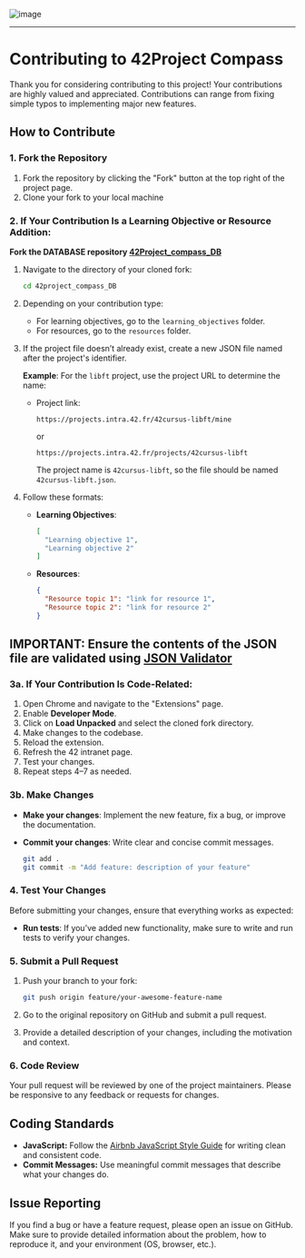 ![image](https://github.com/user-attachments/assets/7631e484-3a79-4bec-827d-3d7e07cc3c58)

---

# Contributing to 42Project Compass

Thank you for considering contributing to this project! Your contributions are highly valued and appreciated. Contributions can range from fixing simple typos to implementing major new features.

## How to Contribute

### 1. Fork the Repository

1. Fork the repository by clicking the "Fork" button at the top right of the project page.
2. Clone your fork to your local machine

### 2. If Your Contribution Is a Learning Objective or Resource Addition:

**Fork the DATABASE repository [42Project_compass_DB](https://github.com/Matsadura/42project_compass_DB)**

1. Navigate to the directory of your cloned fork:

   ```bash
   cd 42project_compass_DB
   ```

2. Depending on your contribution type:
   - For learning objectives, go to the `learning_objectives` folder.
   - For resources, go to the `resources` folder.

3. If the project file doesn’t already exist, create a new JSON file named after the project's identifier. 

   **Example**: For the `libft` project, use the project URL to determine the name:
   - Project link: 
     ```
     https://projects.intra.42.fr/42cursus-libft/mine
     ```
     or
     ```
     https://projects.intra.42.fr/projects/42cursus-libft
     ```
     The project name is `42cursus-libft`, so the file should be named `42cursus-libft.json`.

4. Follow these formats:
   - **Learning Objectives**:
     ```json
     [
       "Learning objective 1",
       "Learning objective 2"
     ]
     ```
   - **Resources**:
     ```json
     {
       "Resource topic 1": "link for resource 1",
       "Resource topic 2": "link for resource 2"
     }
     ```

**IMPORTANT**: Ensure the contents of the JSON file are validated using [JSON Validator](https://jsonlint.com/)
---

### 3a. If Your Contribution Is Code-Related:

1. Open Chrome and navigate to the "Extensions" page.
2. Enable **Developer Mode**.
3. Click on **Load Unpacked** and select the cloned fork directory.
4. Make changes to the codebase.
5. Reload the extension.
6. Refresh the 42 intranet page.
7. Test your changes.
8. Repeat steps 4–7 as needed.

### 3b. Make Changes

- **Make your changes**: Implement the new feature, fix a bug, or improve the documentation.

- **Commit your changes**: Write clear and concise commit messages.

  ```bash
  git add .
  git commit -m "Add feature: description of your feature"
  ```

### 4. Test Your Changes

Before submitting your changes, ensure that everything works as expected:

- **Run tests**: If you’ve added new functionality, make sure to write and run tests to verify your changes.

### 5. Submit a Pull Request

1. Push your branch to your fork:

   ```bash
   git push origin feature/your-awesome-feature-name
   ```

2. Go to the original repository on GitHub and submit a pull request.
3. Provide a detailed description of your changes, including the motivation and context.

### 6. Code Review

Your pull request will be reviewed by one of the project maintainers. Please be responsive to any feedback or requests for changes.

## Coding Standards

- **JavaScript:** Follow the [Airbnb JavaScript Style Guide](https://github.com/airbnb/javascript) for writing clean and consistent code.
- **Commit Messages:** Use meaningful commit messages that describe what your changes do.

## Issue Reporting

If you find a bug or have a feature request, please open an issue on GitHub. Make sure to provide detailed information about the problem, how to reproduce it, and your environment (OS, browser, etc.).
